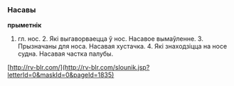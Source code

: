 ### Насавы
**прыметнік**

1. гл. нос. 2. Які выгаворваецца ў нос. Насавое вымаўленне. 3. Прызначаны для носа. Насавая хустачка. 4. Які знаходзіцца на носе судна. Насавая частка палубы.

<a rel="author">[http://rv-blr.com/](http://rv-blr.com/slounik.jsp?letterId=0&maskId=0&pageId=1835)</a>
